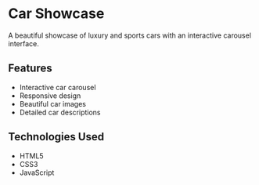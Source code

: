# Car Showcase

A beautiful showcase of luxury and sports cars with an interactive carousel interface.

## Features
- Interactive car carousel
- Responsive design
- Beautiful car images
- Detailed car descriptions

## Technologies Used
- HTML5
- CSS3
- JavaScript
